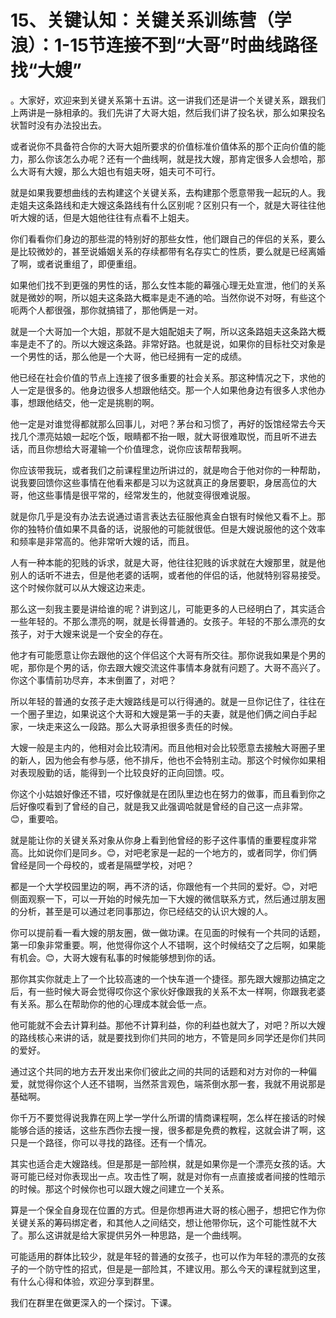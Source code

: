 # 15、关键认知：关键关系训练营（学浪）：1-15节连接不到“大哥”时曲线路径找“大嫂”

。大家好，欢迎来到关键关系第十五讲。这一讲我们还是讲一个关键关系，跟我们上两讲是一脉相承的。我们先讲了大哥大姐，然后我们讲了投名状，那么如果投名状暂时没有办法投出去。

或者说你不具备符合你的大哥大姐所要求的价值标准价值体系的那个正向价值的能力，那么你该怎么办呢？还有一个曲线啊，就是找大嫂，那肯定很多人会想哈，那么大哥有大嫂，那么大姐也有姐夫呀，姐夫可不可行。

就是如果我要想曲线的去构建这个关键关系，去构建那个愿意带我一起玩的人。我走姐夫这条路线和走大嫂这条路线有什么区别呢？区别只有一个，就是大哥往往他听大嫂的话，但是大姐他往往有点看不上姐夫。

你们看看你们身边的那些混的特别好的那些女性，他们跟自己的伴侣的关系，要么是比较微妙的，甚至说婚姻关系的存续都带有名存实亡的性质，要么就是已经离婚了啊，或者说重组了，即便重组。

如果他们找不到更强的男性的话，那么女性本能的幕强心理无处宣泄，他们的关系就是微妙的啊，所以姐夫这条路大概率是走不通的哈。当然你说不对呀，有些这个呃两个人都很强，那你就搞错了，那他俩是一对。

就是一个大哥加一个大姐，那就不是大姐配姐夫了啊，所以这条路姐夫这条路大概率是走不了的。所以大嫂这条路。非常好路。也就是说，如果你的目标社交对象是一个男性的话，那么他是一个大哥，他已经拥有一定的成绩。

他已经在社会价值的节点上连接了很多重要的社会关系。那这种情况之下，求他的人一定是很多的。他身边很多人想跟他结交。那一个人如果他身边有很多人求他办事，想跟他结交，他一定是挑剔的啊。

他一定是对谁觉得都就那么回事儿，对吧？茅台和习惯了，再好的饭馆经常去今天找几个漂亮姑娘一起吃个饭，眼睛都不抬一眼，就大哥很难取悦，而且听不进去话，而且你想给大哥灌输一个价值理念，说你应该帮帮我啊。

你应该带我玩，或者我们之前课程里边所讲过的，就是吻合于他对你的一种帮助，说我要回馈你这些事情在他看来都是习以为这就真正的身居要职，身居高位的大哥，他这些事情是很平常的，经常发生的，他就变得很难说服。

就是你几乎是没有办法去说通过语言表达去征服他真金白银有时候他又看不上。那你的独特价值如果不具备的话，说服他的可能就很低。但是大嫂说服他的这个效率和频率是非常高的。他非常听大嫂的话，而且。

人有一种本能的犯贱的诉求，就是大哥，他往往犯贱的诉求就在大嫂那里，就是他别人的话听不进去，但是他老婆的话啊，或者他的伴侣的话，他就特别容易接受。这个时候你就可以从大嫂这边来走。

那么这一刻我主要是讲给谁的呢？讲到这儿，可能更多的人已经明白了，其实适合一些年轻的。不那么漂亮的啊，就是长得普通的。女孩子。年轻的不那么漂亮的女孩子，对于大嫂来说是一个安全的存在。

他才有可能愿意让你去跟他的这个伴侣这个大哥有所交往。那你说我如果是个男的呢，那你是个男的话，你去跟大嫂交流这件事情本身就有问题了。大哥不高兴了。你这个事情前功尽弃，本末倒置了，对吧？

所以年轻的普通的女孩子走大嫂路线是可以行得通的。就是一旦你记住了，往往在一个圈子里边，如果说这个大哥和大嫂是第一手的夫妻，就是他们俩之间白手起家，一块走来这么一段路。那么大哥承担很多责任的时候。

大嫂一般是主内的，他相对会比较清闲。而且他相对会比较愿意去接触大哥圈子里的新人，因为他会有参与感，他不排斥，他也不会特别主动。那这个时候你如果相对表现殷勤的话，能得到一个比较良好的正向回馈。哎。

你这个小姑娘好像还不错，哎好像就是在团队里边也在努力的做事，而且看到你之后好像哎看到了曾经的自己，就是我又此强调哈就是曾经的自己这一点非常。😊，重要哈。

就是能让你的关键关系对象从你身上看到他曾经的影子这件事情的重要程度非常高。比如说你们是同乡。😊，对吧老家是一起的一个地方的，或者同学，你们俩曾经是同一个母校的，或者是隔壁学校，对吧？

都是一个大学校园里边的啊，再不济的话，你跟他有一个共同的爱好。😊，对吧侧面观察一下，可以一开始的时候先加一下大嫂的微信联系方式，然后通过朋友圈的分析，甚至是可以通过老同事那边，你已经结交的认识大嫂的人。

你可以提前看一看大嫂的朋友圈，做一做功课。在见面的时候有一个共同的话题，第一印象非常重要。啊，他觉得你这个人不错啊，这个时候结交了之后啊，如果能有机会。😊，大哥大嫂有私事的时候能够想到你的话。

那你其实你就走上了一个比较高速的一个快车道一个捷径。那先跟大嫂那边搞定之后，有一些时候大哥会觉得哎你这个家伙好像跟我的关系不太一样啊，你跟我老婆有关系。那么在帮助你的他的心理成本就会低一点。

他可能就不会去计算利益。那他不计算利益，你的利益也就大了，对吧？所以大嫂的路线核心来讲的话，就是要找到你们共同的地方，不管是同乡同学还是你们共同的爱好。

通过这个共同的地方去开发出来你们彼此之间的共同的话题和对方对你的一种偏爱，就觉得你这个人还不错啊，当然茶言观色，端茶倒水那一套，我就不用说那是基础啊。

你千万不要觉得说我靠在网上学一学什么所谓的情商课程啊，怎么样在接话的时候能够合适的接话，这些东西你去搜一搜，很多都是免费的教程，这就会讲了啊，这只是一个路径，你可以寻找的路径。还有一个情况。

其实也适合走大嫂路线。但是那是一部险棋，就是如果你是一个漂亮女孩的话。大哥可能已经对你表现出一点。攻击性了啊，就是对你有一点直接或者间接的性暗示的时候。那这个时候你也可以跟大嫂之间建立一个关系。

算是一个保全自身现在位置的方式。但是你想再进大哥的核心圈子，想把它作为你关键关系的筹码绑定者，和其他人之间结交，想让他带你玩，这个可能性就不大了。那么这讲就是给大家提供另外一种思路，是一个曲线啊。

可能适用的群体比较少，就是年轻的普通的女孩子，也可以作为年轻的漂亮的女孩子的一个防守性的招式，但是是一部险其，不建议用。那么今天的课程就到这里，有什么心得和体验，欢迎分享到群里。

我们在群里在做更深入的一个探讨。下课。